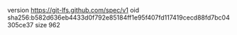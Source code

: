 version https://git-lfs.github.com/spec/v1
oid sha256:b582d636eb4433d0f792e85184ff1e95f407fd117419cecd88fd7bc04305ce37
size 962
